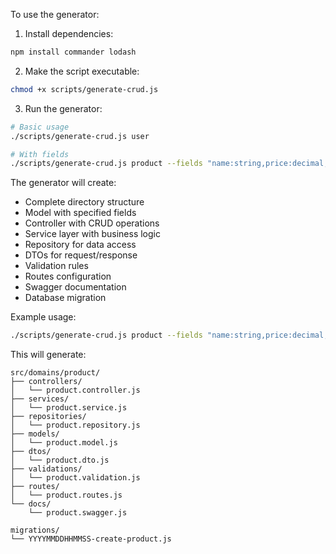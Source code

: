 To use the generator:

1. Install dependencies:
```bash
npm install commander lodash
```

2. Make the script executable:
```bash
chmod +x scripts/generate-crud.js
```

3. Run the generator:
```bash
# Basic usage
./scripts/generate-crud.js user

# With fields
./scripts/generate-crud.js product --fields "name:string,price:decimal,description:text,category:string"
```

The generator will create:
- Complete directory structure
- Model with specified fields
- Controller with CRUD operations
- Service layer with business logic
- Repository for data access
- DTOs for request/response
- Validation rules
- Routes configuration
- Swagger documentation
- Database migration

Example usage:
```bash
./scripts/generate-crud.js product --fields "name:string,price:decimal,description:text,category:string"
```

This will generate:
```
src/domains/product/
├── controllers/
│   └── product.controller.js
├── services/
│   └── product.service.js
├── repositories/
│   └── product.repository.js
├── models/
│   └── product.model.js
├── dtos/
│   └── product.dto.js
├── validations/
│   └── product.validation.js
├── routes/
│   └── product.routes.js
└── docs/
    └── product.swagger.js

migrations/
└── YYYYMMDDHHMMSS-create-product.js
```
